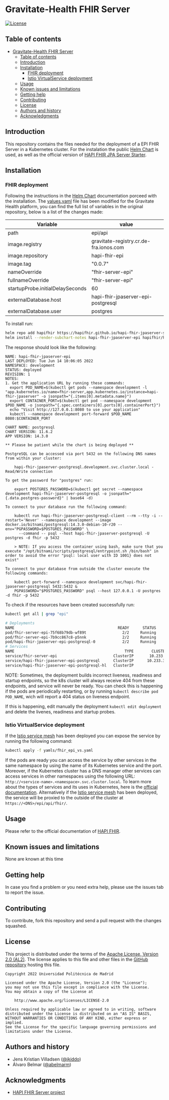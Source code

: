 Gravitate-Health FHIR Server
=================================================

[![License](https://img.shields.io/badge/License-Apache_2.0-blue.svg)](https://opensource.org/licenses/Apache-2.0)

Table of contents
-----------------

- [Gravitate-Health FHIR Server](#gravitate-health-fhir-server)
  - [Table of contents](#table-of-contents)
  - [Introduction](#introduction)
  - [Installation](#installation)
    - [FHIR deployment](#fhir-deployment)
    - [Istio VirtualService deployment](#istio-virtualservice-deployment)
  - [Usage](#usage)
  - [Known issues and limitations](#known-issues-and-limitations)
  - [Getting help](#getting-help)
  - [Contributing](#contributing)
  - [License](#license)
  - [Authors and history](#authors-and-history)
  - [Acknowledgments](#acknowledgments)


Introduction
------------
This repository contains the files needed for the deployment of a EPI FHIR Server in a Kubernetes cluster. For the instalation the public [Helm Chart](https://github.com/hapifhir/hapi-fhir-jpaserver-starter/tree/master/charts/hapi-fhir-jpaserver) is used, as well as the official version of [HAPI FHIR JPA Server Starter](https://github.com/hapifhir/hapi-fhir-jpaserver-starter).

Installation
------------

### FHIR deployment

Following the instructions in the [Helm Chart](https://github.com/hapifhir/hapi-fhir-jpaserver-starter/tree/master/charts/hapi-fhir-jpaserver) documentation porceed with the installation. The [values.yaml](gh-values.yaml) file has been modified for the Gravitate Health platform, you can find the full list of variables in the original repository, below is a list of the changes made:

| Variable                       | value       |
|--------------------------------|-------------|
|path| epi/api|
|image.registry| gravitate-registry.cr.de-fra.ionos.com|
|image.repository| hapi-fhir-epi|
|image.tag| "0.0.7"|
|nameOverride| "fhir-server-epi"|
|fullnameOverride| "fhir-server-epi"|
|startupProbe.initialDelaySeconds| 60|
|externalDatabase.host| hapi-fhir-jpaserver-epi-postgresql|
|externalDatabase.user| postgres|

To install run:

```bash
helm repo add hapifhir https://hapifhir.github.io/hapi-fhir-jpaserver-starter/
helm install --render-subchart-notes hapi-fhir-jpaserver-epi hapifhir/hapi-fhir-jpaserver --values=charts/hapi-fhir-jpaserver/values.yaml
```
The response should look like the following:

```
NAME: hapi-fhir-jpaserver-epi
LAST DEPLOYED: Tue Jun 14 10:06:05 2022
NAMESPACE: development
STATUS: deployed
REVISION: 1
NOTES:
1. Get the application URL by running these commands:
  export POD_NAME=$(kubectl get pods --namespace development -l "app.kubernetes.io/name=fhir-server,app.kubernetes.io/instance=hapi-fhir-jpaserver" -o jsonpath="{.items[0].metadata.name}")
  export CONTAINER_PORT=$(kubectl get pod --namespace development $POD_NAME -o jsonpath="{.spec.containers[0].ports[0].containerPort}")
  echo "Visit http://127.0.0.1:8080 to use your application"
  kubectl --namespace development port-forward $POD_NAME 8080:$CONTAINER_PORT

CHART NAME: postgresql
CHART VERSION: 11.6.2
APP VERSION: 14.3.0

** Please be patient while the chart is being deployed **

PostgreSQL can be accessed via port 5432 on the following DNS names from within your cluster:

    hapi-fhir-jpaserver-postgresql.development.svc.cluster.local - Read/Write connection

To get the password for "postgres" run:

    export POSTGRES_PASSWORD=$(kubectl get secret --namespace development hapi-fhir-jpaserver-postgresql -o jsonpath="{.data.postgres-password}" | base64 -d)

To connect to your database run the following command:

    kubectl run hapi-fhir-jpaserver-postgresql-client --rm --tty -i --restart='Never' --namespace development --image docker.io/bitnami/postgresql:14.3.0-debian-10-r20 --env="PGPASSWORD=$POSTGRES_PASSWORD" \
      --command -- psql --host hapi-fhir-jpaserver-postgresql -U postgres -d fhir -p 5432

    > NOTE: If you access the container using bash, make sure that you execute "/opt/bitnami/scripts/postgresql/entrypoint.sh /bin/bash" in order to avoid the error "psql: local user with ID 1001} does not exist"

To connect to your database from outside the cluster execute the following commands:

    kubectl port-forward --namespace development svc/hapi-fhir-jpaserver-postgresql 5432:5432 &
    PGPASSWORD="$POSTGRES_PASSWORD" psql --host 127.0.0.1 -U postgres -d fhir -p 5432
```

To check if the resources have been created successfully run:

```bash
kubectl get all | grep "epi"
```
```bash
# Deployments
NAME                                              READY      STATUS    RESTARTS        AGE
pod/fhir-server-epi-75f68b79db-wf89t                2/2     Running           0        43h
pod/fhir-server-epi-7b9cc867c8-p5nnk                2/2     Running           0        42h
pod/hapi-fhir-jpaserver-epi-postgresql-0            2/2     Running           0        42h
# Services
NAME                                                 TYPE        CLUSTER-IP       EXTERNAL-IP                  PORT(S)             AGE
service/fhir-server-epi                         ClusterIP       10.233.2.38            <none>        8080/TCP,9090/TCP             23d
service/hapi-fhir-jpaserver-epi-postgresql      ClusterIP      10.233.38.60            <none>                 5432/TCP             23d
service/hapi-fhir-jpaserver-epi-postgresql-hl   ClusterIP              None            <none>                 5432/TCP             23d
```

NOTE: Sometimes, the deployment builds incorrect liveness, readiness and startup endpoints, so the k8s cluster will always receive 404 from these endpoints, and service will never be ready. You can check this is happening if the pods are periodically restarting, or by running `kubectl describe pod POD_NAME`, wich will report a 404 status on liveness endpoint.

If this is happening, edit manually the deployment `kubectl edit deployment` and delete the livenes, readiness and startup probes. 

### Istio VirtualService deployment

If the [Istio service mesh](https://github.com/Gravitate-Health/istio) has been deployed you can expose the service by running the following command:

```bash
kubectl apply -f yamls/fhir_epi_vs.yaml
```

If the pods are ready you can access the service by other services in the same namespace by using the name of its Kubernetes service and the port. Moreover, if the Kubernetes cluster has a DNS manager other services can access services in other namespaces using the following URL: ```http://<service-name>.<namespace>.svc.cluster.local```. To learn more about the types of services and its uses in Kubernetes, here is the [official documentation](https://kubernetes.io/docs/concepts/services-networking/). Alternatively if the [Istio service mesh](https://github.com/Gravitate-Health/istio) has been deployed, the service will be proxied to the outside of the cluster at `https://<DNS>/epi/api/fhir/`.

Usage
-----

Please refer to the official documentation of [HAPI FHIR](https://hapifhir.io/hapi-fhir/docs/).

Known issues and limitations
----------------------------
None are known at this time

Getting help
------------

In case you find a problem or you need extra help, please use the issues tab to report the issue.

Contributing
------------

To contribute, fork this repository and send a pull request with the changes squashed.

License
-------

This project is distributed under the terms of the [Apache License, Version 2.0 (AL2)](http://www.apache.org/licenses/LICENSE-2.0).  The license applies to this file and other files in the [GitHub repository](https://github.com/Gravitate-Health/Gateway) hosting this file.

```
Copyright 2022 Universidad Politécnica de Madrid

Licensed under the Apache License, Version 2.0 (the "License");
you may not use this file except in compliance with the License.
You may obtain a copy of the License at

    http://www.apache.org/licenses/LICENSE-2.0

Unless required by applicable law or agreed to in writing, software
distributed under the License is distributed on an "AS IS" BASIS,
WITHOUT WARRANTIES OR CONDITIONS OF ANY KIND, either express or implied.
See the License for the specific language governing permissions and
limitations under the License.
```

Authors and history
---------------------------
- Jens Kristian Villadsen ([@jkiddo](https://github.com/jkiddo))
- Álvaro Belmar ([@abelmarm](https://github.com/abelmarm))

Acknowledgments
---------------
 - [HAPI FHIR Server project](https://github.com/hapifhir/hapi-fhir)


